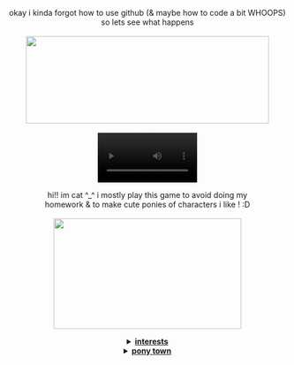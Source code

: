 <html>
<body style="text-align:center;">

<!-- html nerds how do i make the text center aligned again... -->

<p align="center">
  okay i kinda forgot how to use github (& maybe how to code a bit WHOOPS) so lets see what happens
  <br><br>
  <img src="https://file.garden/ZFwqlyhvAk-Bo3Zk/dawn-majora.gif" width=440 height=158>
  <br><br>
  <video src='https://github.com/user-attachments/assets/456217f7-e0d2-40a1-bd73-48f087be9ec2' width=180/>
</p>

<p align="center">
  hi!! im cat ^_^ i mostly play this game to avoid doing my
  <br>homework & to make cute ponies of characters i like ! :D
  <br><br>
  <img src="https://i.pinimg.com/originals/ed/69/74/ed69746096714a8e1b37e5b1f935228d.gif" width=340 height=200>
</p>

<details align="center">
  <summary><u><b>interests</b></u></summary>
    <p align="center">
      <br>
      curently my main interests are scott pilgrim (this includes
      <br>the comics, takes off, & the movie) & the legend of zelda !
      <br>[im still suuupppeeerrr new to zelda so i dont know too much though m_ _m"]
      <br><br>
      <img src="https://64.media.tumblr.com/32f912404ce8067fbc972b72d9e4b420/tumblr_mymvzeBPo71sczkzyo1_500.gif" width=340 height=200>
    </p>
</details>

<details align="center">
  <summary><u><b>pony town</b></u></summary>
    <p align="center">
      <br>
      placeholder for now ^_^
      <br><br>
      <img src="https://i.pinimg.com/originals/ed/3e/0c/ed3e0cb2fd67e6f89cd56d6c23aa86e9.gif" width=340 height=200>
    </p>
</details>

</html>
